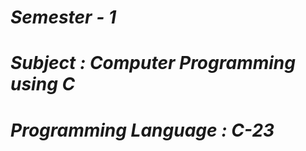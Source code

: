 <i><h1>Semester - 1</h1>
<h1>Subject : Computer Programming using C</h1>
<h1>Programming Language : C-23</h1></i>
